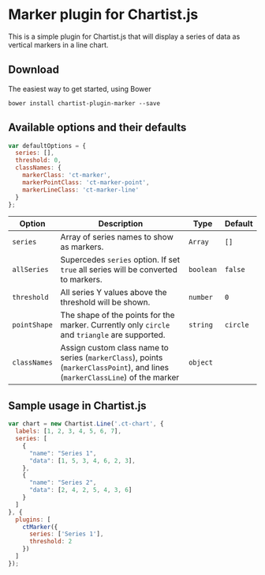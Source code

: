 # Marker plugin for Chartist.js

This is a simple plugin for Chartist.js that will display a series of data as vertical markers in a line chart.

## Download
The easiest way to get started, using Bower
```
bower install chartist-plugin-marker --save
```

## Available options and their defaults

```javascript
var defaultOptions = {
  series: [],
  threshold: 0,
  classNames: {
    markerClass: 'ct-marker',
    markerPointClass: 'ct-marker-point',
    markerLineClass: 'ct-marker-line'
  }
};
```

| __Option__ | __Description__ | __Type__ | __Default__ |
| ---        | ---             | ---      | ---         |
| `series` | Array of series names to show as markers. | `Array` | `[]` |
| `allSeries` | Supercedes `series` option. If set `true` all series will be converted to markers. | `boolean` | `false` |
| `threshold` | All series Y values above the threshold will be shown. | `number` | `0` |
| `pointShape` | The shape of the points for the marker. Currently only `circle` and `triangle` are supported. | `string` | `circle` |
| `classNames` | Assign custom class name to series (`markerClass`), points (`markerClassPoint`), and lines (`markerClassLine`) of the marker  | `object` | |


## Sample usage in Chartist.js

```javascript
var chart = new Chartist.Line('.ct-chart', {
  labels: [1, 2, 3, 4, 5, 6, 7],
  series: [
    {
      "name": "Series 1",
      "data": [1, 5, 3, 4, 6, 2, 3],
    },
    {
      "name": "Series 2",
      "data": [2, 4, 2, 5, 4, 3, 6]
    }
  ]
}, {
  plugins: [
    ctMarker({
      series: ['Series 1'],
      threshold: 2
    })
  ]
});
```
